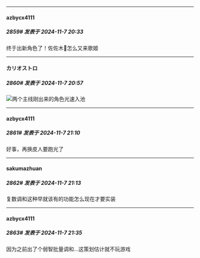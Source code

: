 ﻿
*****

####  azbycx4111  
##### 2859#       发表于 2024-11-7 20:33

终于出新角色了！佐佐木🌰怎么又来歌姬


*****

####  カリオストロ  
##### 2860#       发表于 2024-11-7 20:57

<img src="https://static.saraba1st.com/image/smiley/face2017/065.png" referrerpolicy="no-referrer">两个主线刚出来的角色光速入池


*****

####  azbycx4111  
##### 2861#       发表于 2024-11-7 21:10

好事，再换皮人要跑光了


*****

####  sakumazhuan  
##### 2862#       发表于 2024-11-7 21:13

复数调和这种早就该有的功能怎么现在才要实装


*****

####  azbycx4111  
##### 2863#       发表于 2024-11-7 21:35

因为之前出了个弱智批量调和…这策划估计就不玩游戏

